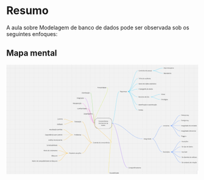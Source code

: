 # Resumo

A aula sobre Modelagem de banco de dados pode ser observada sob os seguintes enfoques:

## Mapa mental

![Mapa mental da aula](../../../../../images/banco_de_dados/bancoDeDados22.png)
